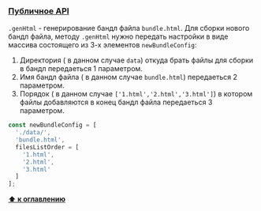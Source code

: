 <a name="публичное_api"></a>

### [Публичное API](docs/[RU]/api[RU].md)

`.genHtml` - генерирование бандл файла `bundle.html`. 
Для сборки нового бандл файла, методу `.genHtml` нужно передать настройки в виде массива состоящего из 3-х элементов `newBundleConfig`:
1. Директория (  в данном случае `data`) откуда брать файлы для сборки в бандл передаеться  1 параметром.
2. Имя бандл файла (  в данном случае `bundle.html`) передаеться 2 параметром.
3. Порядок (  в данном случае `['1.html','2.html','3.html']`) в котором файлы добавляются в конец бандл файла   передаеться 3 параметром.


```js
const newBundleConfig = [
  './data/',
  'bundle.html',
  filesListOrder = [
    '1.html',
    '2.html',
    '3.html'
  ]
];
```


**[⬆ к оглавлению](#Оглавление)**


